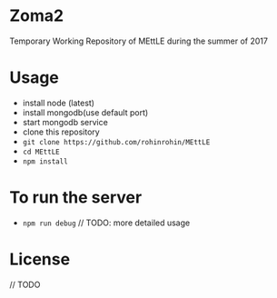 # Zoma2 
Temporary Working Repository of MEttLE during the summer of 2017

# Usage
 - install node (latest)
 - install mongodb(use default port)
 - start mongodb service
 - clone this repository 
 - `git clone https://github.com/rohinrohin/MEttLE`
 - `cd MEttLE` 
 - `npm install`
 
# To run the server
 - `npm run debug`
 // TODO: more detailed usage

# License
// TODO
